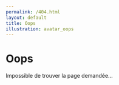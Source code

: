 ```yaml
---
permalink: /404.html
layout: default
title: Oops
illustration: avatar_oops
---
```


# Oops

Impossible de trouver la page demandée...